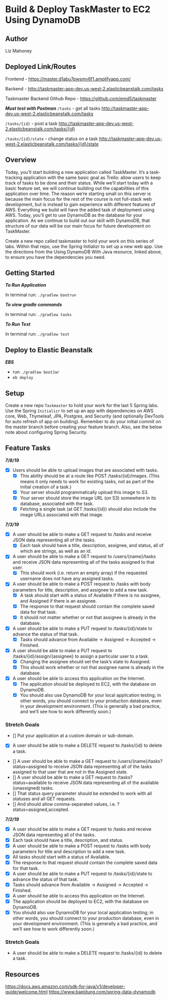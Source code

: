 # Build & Deploy TaskMaster to EC2 Using DynamoDB

## Author 
Liz Mahoney

## Deployed Link/Routes

Frontend - https://master.d1abu7pwsmv6f1.amplifyapp.com/

Backend - http://taskmaster-app-dev.us-west-2.elasticbeanstalk.com/tasks

Taskmaster Backend Github Repo - https://github.com/emd5/taskmaster

***Must test with Postman***
`/tasks` - get all tasks
http://taskmaster-app-dev.us-west-2.elasticbeanstalk.com/tasks

`/tasks/{id}` - post a task
http://taskmaster-app-dev.us-west-2.elasticbeanstalk.com/tasks/{id}

`/tasks/{id}/state` - change status on a task
http://taskmaster-app-dev.us-west-2.elasticbeanstalk.com/tasks/{id}/state


## Overview
Today, you’ll start building a new application called TaskMaster. It’s a task-tracking application with the same basic goal as Trello: allow users to keep track of tasks to be done and their status. While we’ll start today with a basic feature set, we will continue building out the capabilities of this application over time.
The reason we’re starting small on this server is because the main focus for the rest of the course is not full-stack web development, but is instead to gain experience with different features of AWS. Everything we build will have the added task of deployment using AWS. Today, you’ll get to use DynamoDB as the database for your application. As we continue to build out our skill with DynamoDB, that structure of our data will be our main focus for future development on TaskMaster.

Create a new repo called taskmaster to hold your work on this series of labs. Within that repo, use the Spring Initializr to set up a new web app. Use the directions from the Using DynamoDB With Java resource, linked above, to ensure you have the dependencies you need.

## Getting Started

***To Run Application***

In terminal run: `./gradlew bootrun`

***To view gradle commands***

In terminal run: `./gradlew tasks`

***To Run Test***

In terminal run: `./gradlew test`

## Deploy to Elastic Beanstalk

***EBS***
- run `./gradlew bootJar`
- `eb deploy`


## Setup
Create a new repo `Taskmaster` to hold your work for the last 5 Spring labs. Use the Spring `Initializr` to set 
up an app with dependencies on AWS core, Web, Thymeleaf, JPA, Postgres, and Security (and optionally DevTools for auto 
refresh of app on building). Remember to do your initial commit on the master branch before creating your feature branch. Also, 
see the below note about configuring Spring Security.

## Feature Tasks

***7/8/19***
- [x] Users should be able to upload images that are associated with tasks.
    - [x] This ability should be at a route like POST /tasks/{id}/images. (This means it only needs to work for existing tasks, not as part of the initial creation of a task.)
    - [x] Your server should programmatically upload this image to S3.
    - [x] Your server should store the image URL (on S3) somewhere in its database, associated with the task.
    - [x] Fetching a single task (at GET /tasks/{id}) should also include the image URLs associated with that image.

***7/3/19***

- [x] A user should be able to make a GET request to /tasks and receive JSON data representing all of the tasks.
    - [x] Each task should have a title, description, assignee, and status, all of which are strings, as well as an id.
- [x] A user should be able to make a GET request to /users/{name}/tasks and receive JSON data representing all of 
the tasks assigned to that user.
    - [x] This should work (i.e. return an empty array) if the requested username does not have any assigned tasks.
- [x] A user should be able to make a POST request to /tasks with body parameters for title, description, and 
assignee to add a new task.
    - [x] A task should start with a status of Available if there is no assignee, and Assigned if there is an assignee.
    - [x] The response to that request should contain the complete saved data for that task.
    - [x] It should not matter whether or not that assignee is already in the database.
- [x] A user should be able to make a PUT request to /tasks/{id}/state to advance the status of that task.
    - [x] Tasks should advance from Available -> Assigned -> Accepted -> Finished.
- [x] A user should be able to make a PUT request to /tasks/{id}/assign/{assignee} to assign a particular user to a 
task.
    - [x] Changing the assignee should set the task’s state to Assigned.
    - [x] This should work whether or not that assignee name is already in the database.
- [x] A user should be able to access this application on the Internet.
    - [x] The application should be deployed to EC2, with the database on DynamoDB.
    - [x] You should also use DynamoDB for your local application testing; in other words, you should connect to your production database, even in your development environment. (This is generally a bad practice, and we’ll see how to work differently soon.)

### Stretch Goals
- [] Put your application at a custom domain or sub-domain.
- [x] A user should be able to make a DELETE request to /tasks/{id} to delete a task.
- [] A user should be able to make a GET request to /users/{name}/tasks?status=assigned to receive JSON data representing all of the tasks assigned to that user that are not in the Assigned state.
- [] A user should be able to make a GET request to /tasks?status=available to receive JSON data representing all of the available (unassigned) tasks.
- [] That status query parameter should be extended to work with all statuses and all GET requests.
- [] And should allow comma-separated values, i.e. ?status=assigned,accepted.

***7/2/19***
- [x] A user should be able to make a GET request to /tasks and receive JSON data representing all of the tasks.
- [x] Each task should have a title, description, and status.
- [x] A user should be able to make a POST request to /tasks with body parameters for title and description to add a 
new 
task.
- [x] All tasks should start with a status of Available.
- [x] The response to that request should contain the complete saved data for that task.
- [x] A user should be able to make a PUT request to /tasks/{id}/state to advance the status of that task.
- [x] Tasks should advance from Available -> Assigned -> Accepted -> Finished.
- [x] A user should be able to access this application on the Internet.
- [x] The application should be deployed to EC2, with the database on DynamoDB.
- [x] You should also use DynamoDB for your local application testing; in other words, you should connect to your 
production database, even in your development environment. (This is generally a bad practice, and we’ll see how to work differently soon.)

### Stretch Goals
- A user should be able to make a DELETE request to /tasks/{id} to delete a task.

## Resources 

https://docs.aws.amazon.com/sdk-for-java/v1/developer-guide/welcome.html
https://www.baeldung.com/spring-data-dynamodb


